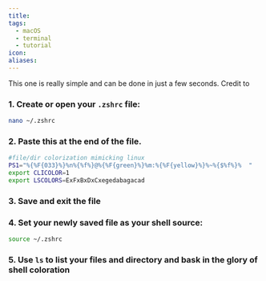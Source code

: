 ```yaml
---
title: 
tags:
  - macOS
  - terminal
  - tutorial
icon: 
aliases:
---
```

This one is really simple and can be done in just a few seconds. Credit to 

### 1.  Create or open your `.zshrc` file:
```bash
nano ~/.zshrc
```

### 2.  Paste this at the end of the file.
```bash
#file/dir colorization mimicking linux
PS1="%{%F{033}%}%n%{%f%}@%{%F{green}%}%m:%{%F{yellow}%}%~%{$%f%}%  "
export CLICOLOR=1
export LSCOLORS=ExFxBxDxCxegedabagacad
```

### 3.  Save and exit the file

### 4. Set your newly saved file as your shell source:
```bash
source ~/.zshrc
```

### 5. Use `ls` to list your files and directory and bask in the glory of shell coloration
